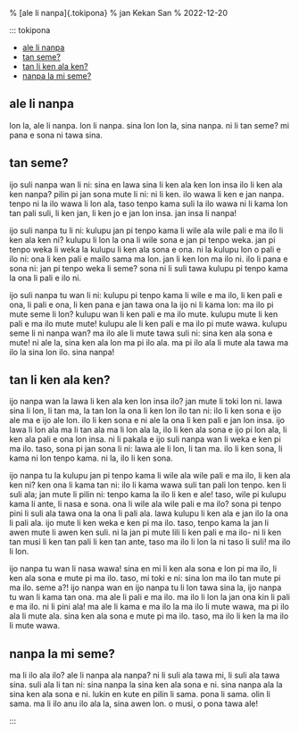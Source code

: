 % [ale li nanpa]{.tokipona}
% jan Kekan San
% 2022-12-20

<!-- --- -->
<!-- title: '\[ale li nanpa\]{.tokipona}' -->
<!-- author: jan Kekan San -->
<!-- date: 2022-12-28T00:00:00.000Z -->
<!-- --- -->

::: tokipona

<!-- toc -->

- [ale li nanpa](#ale-li-nanpa)
- [tan seme?](#tan-seme)
- [tan li ken ala ken?](#tan-li-ken-ala-ken)
- [nanpa la mi seme?](#nanpa-la-mi-seme)

<!-- tocstop -->

## ale li nanpa

lon la, ale li nanpa. lon li nanpa. sina lon lon la, sina nanpa. ni li tan seme? mi pana e sona ni tawa sina.

## tan seme?

ijo suli nanpa wan li ni: sina en lawa sina li ken ala ken lon insa ilo li ken ala ken nanpa? pilin pi jan sona mute li ni: ni li ken. ilo wawa li ken e jan nanpa. tenpo ni la ilo wawa li lon ala, taso tenpo kama suli la ilo wawa ni li kama lon tan pali suli, li ken jan, li ken jo e jan lon insa. jan insa li nanpa!

ijo suli nanpa tu li ni: kulupu jan pi tenpo kama li wile ala wile pali e ma ilo li ken ala ken ni? kulupu li lon la ona li wile sona e jan pi tenpo weka. jan pi tenpo weka li weka la kulupu li ken ala sona e ona. ni la kulupu lon o pali e ilo ni: ona li ken pali e mailo sama ma lon. jan li ken lon ma ilo ni. ilo li pana e sona ni: jan pi tenpo weka li seme? sona ni li suli tawa kulupu pi tenpo kama la ona li pali e ilo ni.

ijo suli nanpa tu wan li ni: kulupu pi tenpo kama li wile e ma ilo, li ken pali e ona, li pali e ona, li ken pana e jan tawa ona la ijo ni li kama lon: ma ilo pi mute seme li lon? kulupu wan li ken pali e ma ilo mute. kulupu mute li ken pali e ma ilo mute mute! kulupu ale li ken pali e ma ilo pi mute wawa. kulupu seme li ni nanpa wan? ma ilo ale li mute tawa suli ni: sina ken ala sona e mute! ni ale la, sina ken ala lon ma pi ilo ala. ma pi ilo ala li mute ala tawa ma ilo la sina lon ilo. sina nanpa!

## tan li ken ala ken?

ijo nanpa wan la lawa li ken ala ken lon insa ilo? jan mute li toki lon ni. lawa sina li lon, li tan ma, la tan lon la ona li ken lon ilo tan ni: ilo li ken sona e ijo ale ma e ijo ale lon. ilo li ken sona e ni ale la ona li ken pali e jan lon insa. ijo lawa li lon ala ma li tan ala ma li lon ala la, ilo li ken ala sona e ijo pi lon ala, li ken ala pali e ona lon insa. ni li pakala e ijo suli nanpa wan li weka e ken pi ma ilo. taso, sona pi jan sona li ni: lawa ale li lon, li tan ma. ilo li ken sona, li kama ni lon tenpo kama. ni la, ilo li ken sona.

ijo nanpa tu la kulupu jan pi tenpo kama li wile ala wile pali e ma ilo, li ken ala ken ni? ken ona li kama tan ni: ilo li kama wawa suli tan pali lon tenpo. ken li suli ala; jan mute li pilin ni: tenpo kama la ilo li ken e ale! taso, wile pi kulupu kama li ante, li nasa e sona. ona li wile ala wile pali e ma ilo? sona pi tenpo pini li suli ala tawa ona la ona li pali ala. lawa kulupu li ken ala e jan ilo la ona li pali ala. ijo mute li ken weka e ken pi ma ilo. taso, tenpo kama la jan li awen mute li awen ken suli. ni la jan pi mute lili li ken pali e ma ilo- ni li ken tan musi li ken tan pali li ken tan ante, taso ma ilo li lon la ni taso li suli! ma ilo li lon.

ijo nanpa tu wan li nasa wawa! sina en mi li ken ala sona e lon pi ma ilo, li ken ala sona e mute pi ma ilo. taso, mi toki e ni: sina lon ma ilo tan mute pi ma ilo. seme a?! ijo nanpa wan en ijo nanpa tu li lon tawa sina la, ijo nanpa tu wan li kama tan ona. ma ale li pali e ma ilo. ma ilo li lon la jan ona kin li pali e ma ilo. ni li pini ala! ma ale li kama e ma ilo la ma ilo li mute wawa, ma pi ilo ala li mute ala. sina ken ala sona e mute pi ma ilo. taso, ma ilo li ken la ma ilo li mute wawa.

## nanpa la mi seme?

ma li ilo ala ilo? ale li nanpa ala nanpa? ni li suli ala tawa mi, li suli ala tawa sina. suli ala li tan ni: sina nanpa la sina ken ala sona e ni. sina nanpa ala la sina ken ala sona e ni. lukin en kute en pilin li sama. pona li sama. olin li sama. ma li ilo anu ilo ala la, sina awen lon. o musi, o pona tawa ale!

:::
